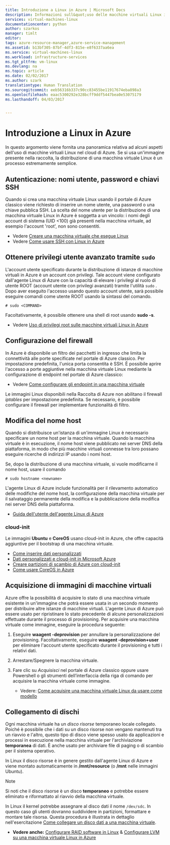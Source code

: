 ```yaml
---
title: Introduzione a Linux in Azure | Microsoft Docs
description: Informazioni sull&quot;uso delle macchine virtuali Linux in Azure.
services: virtual-machines-linux
documentationcenter: python
author: szarkos
manager: timlt
editor: 
tags: azure-resource-manager,azure-service-management
ms.assetid: b13bf305-87bf-4df3-815e-e8f6337aa6ea
ms.service: virtual-machines-linux
ms.workload: infrastructure-services
ms.tgt_pltfrm: vm-linux
ms.devlang: na
ms.topic: article
ms.date: 02/02/2017
ms.author: szark
translationtype: Human Translation
ms.sourcegitcommit: eeb56316b337c90cc83455be11917674eba898a3
ms.openlocfilehash: eaac5300292e328bcff9ddf5447bea0e53075179
ms.lasthandoff: 04/03/2017


---
```

# <a name="introduction-to-linux-on-azure"></a>Introduzione a Linux in Azure
In questo argomento viene fornita una panoramica relativa ad alcuni aspetti dell'uso di macchine virtuali Linux nel cloud di Azure. Se si usa un'immagine presente nella raccolta, la distribuzione di una macchina virtuale Linux è un processo estremamente semplice.

## <a name="authentication-usernames-passwords-and-ssh-keys"></a>Autenticazione: nomi utente, password e chiavi SSH
Quando si crea una macchina virtuale Linux usando il portale di Azure classico viene richiesto di inserire un nome utente, una password o una chiave pubblica SSH. La scelta del nome utente per la distribuzione di una macchina virtuale Linux in Azure è soggetta a un vincolo: i nomi degli account di sistema (UID <100) già presenti nella macchina virtuale, ad esempio l'account 'root', non sono consentiti.

* Vedere [Creare una macchina virtuale che esegue Linux](quick-create-cli.md?toc=%2fazure%2fvirtual-machines%2flinux%2ftoc.json)
* Vedere [Come usare SSH con Linux in Azure](mac-create-ssh-keys.md?toc=%2fazure%2fvirtual-machines%2flinux%2ftoc.json)

## <a name="obtaining-superuser-privileges-using-sudo"></a>Ottenere privilegi utente avanzato tramite `sudo`
L'account utente specificato durante la distribuzione di istanze di macchine virtuali in Azure è un account con privilegi. Tale account viene configurato dall'agente Linux di Azure con la capacità di elevare i privilegi al ruolo di utente ROOT (account utente con privilegi avanzati) tramite l'utilità `sudo` . Dopo aver eseguito l'accesso usando questo account utente, sarà possibile eseguire comandi come utente ROOT usando la sintassi del comando.

    # sudo <COMMAND>

Facoltativamente, è possibile ottenere una shell di root usando **sudo -s**.

* Vedere [Uso di privilegi root sulle macchine virtuali Linux in Azure](use-root-privileges.md?toc=%2fazure%2fvirtual-machines%2flinux%2ftoc.json)

## <a name="firewall-configuration"></a>Configurazione del firewall
In Azure è disponibile un filtro dei pacchetti in ingresso che limita la connettività alle porte specificate nel portale di Azure classico. Per impostazione predefinita, l'unica porta consentita è SSH. È possibile aprire l'accesso a porte aggiuntive nella macchina virtuale Linux mediante la configurazione di endpoint nel portale di Azure classico:

* Vedere [Come configurare gli endpoint in una macchina virtuale](../windows/classic/setup-endpoints.md?toc=%2fazure%2fvirtual-machines%2fwindows%2fclassic%2ftoc.json)

Le immagini Linux disponibili nella Raccolta di Azure non abilitano il firewall *iptables* per impostazione predefinita. Se necessario, è possibile configurare il firewall per implementare funzionalità di filtro.

## <a name="hostname-changes"></a>Modifica del nome host
Quando si distribuisce un'istanza di un'immagine Linux è necessario specificare un nome host per la macchina virtuale. Quando la macchina virtuale è in esecuzione, il nome host viene pubblicato nei server DNS della piattaforma, in modo che più macchine virtuali connesse tra loro possano eseguire ricerche di indirizzi IP usando i nomi host.

Se, dopo la distribuzione di una macchina virtuale, si vuole modificarne il nome host, usare il comando

    # sudo hostname <newname>

L'agente Linux di Azure include funzionalità per il rilevamento automatico delle modifiche del nome host, la configurazione della macchina virtuale per il salvataggio permanente della modifica e la pubblicazione della modifica nei server DNS della piattaforma.

* [Guida dell'utente dell'agente Linux di Azure](../windows/agent-user-guide.md?toc=%2fazure%2fvirtual-machines%2flinux%2ftoc.json)

### <a name="cloud-init"></a>cloud-init
Le immagini **Ubuntu** e **CoreOS** usano cloud-init in Azure, che offre capacità aggiuntive per il bootstrap di una macchina virtuale.

* [Come inserire dati personalizzati](../windows/classic/inject-custom-data.md?toc=%2fazure%2fvirtual-machines%2fwindows%2fclassic%2ftoc.json)
* [Dati personalizzati e cloud-init in Microsoft Azure](https://azure.microsoft.com/blog/2014/04/21/custom-data-and-cloud-init-on-windows-azure/)
* [Creare partizioni di scambio di Azure con cloud-init](https://wiki.ubuntu.com/AzureSwapPartitions)
* [Come usare CoreOS in Azure](https://coreos.com/os/docs/latest/booting-on-azure.html)

## <a name="virtual-machine-image-capture"></a>Acquisizione di immagini di macchine virtuali
Azure offre la possibilità di acquisire lo stato di una macchina virtuale esistente in un'immagine che potrà essere usata in un secondo momento per distribuire altre istanze di macchine virtuali. L'agente Linux di Azure può essere usato per ripristinare lo stato precedente di alcune personalizzazioni effettuate durante il processo di provisioning. Per acquisire una macchina virtuale come immagine, eseguire la procedura seguente:

1. Eseguire **waagent -deprovision** per annullare la personalizzazione del provisioning. Facoltativamente, eseguire **waagent -deprovision+user** per eliminare l'account utente specificato durante il provisioning e tutti i relativi dati.
2. Arrestare/Spegnere la macchina virtuale.
3. Fare clic su *Acquisisci* nel portale di Azure classico oppure usare Powershell o gli strumenti dell’interfaccia della riga di comando per acquisire la macchina virtuale come immagine.
   
   * Vedere: [Come acquisire una macchina virtuale Linux da usare come modello](classic/capture-image.md?toc=%2fazure%2fvirtual-machines%2flinux%2fclassic%2ftoc.json)

## <a name="attaching-disks"></a>Collegamento di dischi
Ogni macchina virtuale ha un *disco risorse* temporaneo locale collegato. Poiché è possibile che i dati su un disco risorse non vengano mantenuti tra un riavvio e l'altro, questo tipo di disco viene spesso usato da applicazioni e processi in esecuzione nella macchina virtuale per l'archiviazione **temporanea** di dati. È anche usato per archiviare file di paging o di scambio per il sistema operativo.

In Linux il disco risorse è in genere gestito dall'agente Linux di Azure e viene montato automaticamente in **/mnt/resource** (o **/mnt** nelle immagini Ubuntu).

> [!NOTE]
> Si noti che il disco risorse è un disco **temporaneo** e potrebbe essere eliminato e riformattato al riavvio della macchina virtuale.
> 
> 

In Linux il kernel potrebbe assegnare al disco dati il nome `/dev/sdc`. In questo caso gli utenti dovranno suddividere in partizioni, formattare e montare tale risorsa. Questa procedura è illustrata in dettaglio nell'esercitazione [Come collegare un disco dati a una macchina virtuale](../windows/classic/attach-disk.md?toc=%2fazure%2fvirtual-machines%2flinux%2fclassic%2ftoc.json).

* **Vedere anche:** [Configurare RAID software in Linux](configure-raid.md?toc=%2fazure%2fvirtual-machines%2flinux%2ftoc.json) & [Configurare LVM su una macchina virtuale Linux in Azure](configure-lvm.md?toc=%2fazure%2fvirtual-machines%2flinux%2ftoc.json)


